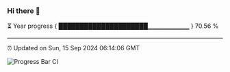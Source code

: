 ### Hi there 👋

⏳ Year progress { █████████████████████▁▁▁▁▁▁▁▁▁ } 70.56 %

---

⏰ Updated on Sun, 15 Sep 2024 06:14:06 GMT

![Progress Bar CI](https://github.com/code-lakshay/GitHub-Actions-Demo/workflows/Progress%20Bar%20CI/badge.svg)
